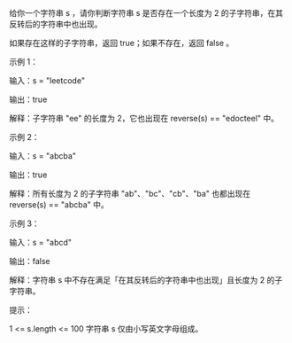 给你一个字符串 s ，请你判断字符串 s 是否存在一个长度为 2 的子字符串，在其反转后的字符串中也出现。

如果存在这样的子字符串，返回 true；如果不存在，返回 false 。

 

示例 1：

输入：s = "leetcode"

输出：true

解释：子字符串 "ee" 的长度为 2，它也出现在 reverse(s) == "edocteel" 中。

示例 2：

输入：s = "abcba"

输出：true

解释：所有长度为 2 的子字符串 "ab"、"bc"、"cb"、"ba" 也都出现在 reverse(s) == "abcba" 中。

示例 3：

输入：s = "abcd"

输出：false

解释：字符串 s 中不存在满足「在其反转后的字符串中也出现」且长度为 2 的子字符串。

 

提示：

1 <= s.length <= 100
字符串 s 仅由小写英文字母组成。
